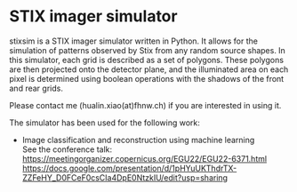 # STIX imager simulator 
stixsim is a STIX imager simulator written in Python. It allows for the simulation of patterns observed by Stix from any random source shapes. 
In this simulator, each grid is described as a set of polygons. These polygons are then projected onto the detector plane, 
and the illuminated area on each pixel is determined using boolean operations with the shadows of the front and rear grids.

Please contact me (hualin.xiao(at)fhnw.ch) if you are interested in using it. 

The simulator has been used for the following work:
* Image classification and reconstruction using machine learning <br>
  See the conference talk:  https://meetingorganizer.copernicus.org/EGU22/EGU22-6371.html <br>
  https://docs.google.com/presentation/d/1pHYuUKThdrTX-ZZFeHY_D0FCeF0csCIa4DpE0NtzkIU/edit?usp=sharing
